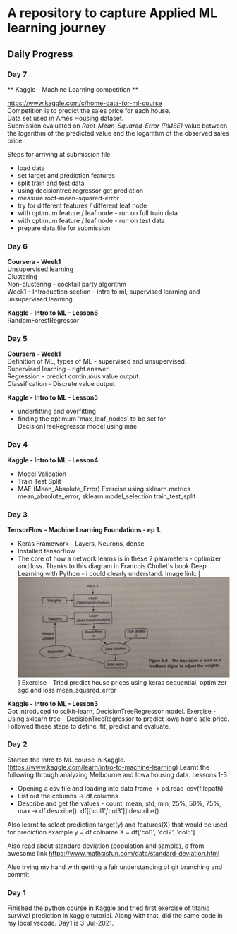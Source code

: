 # A repository to capture Applied ML learning journey 
## Daily Progress 

### Day 7  
** Kaggle - Machine Learning competition **  

https://www.kaggle.com/c/home-data-for-ml-course  
Competition is to predict the sales price for each house.  
Data set used in Ames Housing dataset.   
Submission evaluated on *Root-Mean-Squared-Error (RMSE)* value between the logarithm of the predicted value and the logarithm of the observed sales price. 

Steps for arriving at submission file 
- load data 
- set target and prediction features 
- split train and test data 
- using decisiontree regressor get prediction 
- measure root-mean-squared-error 
- try for different features / different leaf node
- with optimum feature / leaf node - run on full train data 
- with optimum feature / leaf node - run on test data 
- prepare data file for submission


### Day 6  
**Coursera - Week1**  
Unsupervised learning  
Clustering  
Non-clustering - cocktail party algorithm  
Week1 - Introduction section - intro to ml, supervised learning and unsupervised learning

**Kaggle - Intro to ML - Lesson6**  
RandomForestRegressor 

### Day 5
**Coursera - Week1**  
Definition of ML, types of ML - supervised and unsupervised.   
Supervised learning - right answer.  
Regression - predict continuous value output.  
Classification - Discrete value output.  

**Kaggle - Intro to ML - Lesson5**  
- underfitting and overfitting 
- finding the optimum 'max_leaf_nodes' to be set for DecisionTreeRegressor model using mae

### Day 4
**Kaggle - Intro to ML - Lesson4**
- Model Validation
- Train Test Split
- MAE (Mean_Absolute_Error)
Exercise using sklearn.metrics mean_absolute_error, sklearn.model_selection train_test_split

### Day 3
**TensorFlow - Machine Learning Foundations - ep 1.**
- Keras Framework - Layers, Neurons, dense 
- Installed tensorflow 
- The core of how a network learns is in these 2 parameters - optimizer and loss. 
Thanks to this diagram in Francois Chollet's book Deep Learning with Python - i could clearly understand.
Image link: [![deeplearning-simpleformat](/references/deeplearning-simpleformat.jpg "Deep learning in simple format")]
Exercise - Tried predict house prices using keras sequential, optimizer sgd and loss mean_squared_error 

**Kaggle - Intro to ML - Lesson3**  
Got introduced to scikit-learn, DecisionTreeRegressor model. 
Exercise - Using sklearn tree - DecisionTreeRegressor to predict Iowa home sale price. 
Followed these steps to define, fit, predict and evaluate. 

### Day 2
Started the Intro to ML course in Kaggle. (https://www.kaggle.com/learn/intro-to-machine-learning)
Learnt the following through analyzing Melbourne and Iowa housing data. Lessons 1-3
- Opening a csv file and loading into data frame -> pd.read_csv(filepath)
- List out the columns -> df.columns
- Describe and get the values - count, mean, std, min, 25%, 50%, 75%, max -> df.describe(). df[['col1','col3']].describe()

Also learnt to select prediction target(y) and features(X) that would be used for prediction 
example 
y = df.colname
X = df['col1', 'col2', 'col5']

Also read about standard deviation (population and sample), σ from awesome link https://www.mathsisfun.com/data/standard-deviation.html

Also trying my hand with getting a fair understanding of git branching and commit. 

### Day 1
Finished the python course in Kaggle and tried first exercise of titanic survival prediction in kaggle tutorial. Along with that, did the same code in my local vscode.
Day1 is 3-Jul-2021.
